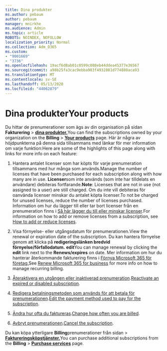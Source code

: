 ```yaml
---
title: Dina produkter
ms.author: pebaum
author: pebaum
manager: mnirkhe
ms.audience: Admin
ms.topic: article
ROBOTS: NOINDEX, NOFOLLOW
localization_priority: Normal
ms.collection: Adm_O365
ms.custom:
- "9001669"
- "3736"
ms.openlocfilehash: 19acf6d8ab01c0599c088eb44ddea45377e36567
ms.sourcegitcommit: a98b25fa3cac9ebba983f4932881d774880aca93
ms.translationtype: MT
ms.contentlocale: sv-SE
ms.lasthandoff: 05/13/2020
ms.locfileid: "44062879"
---
```

# <a name="your-products"></a><span data-ttu-id="2b641-102">Dina produkter</span><span class="sxs-lookup"><span data-stu-id="2b641-102">Your products</span></span>

<span data-ttu-id="2b641-103">Du hittar de prenumerationer som ägs av din organisation på sidan **Fakturering**  >  **[dina produkter.](https://go.microsoft.com/fwlink/p/?linkid=842054)**</span><span class="sxs-lookup"><span data-stu-id="2b641-103">You can find the subscriptions owned by your organization on the **Billing** > **[Your products](https://go.microsoft.com/fwlink/p/?linkid=842054)** page.</span></span> <span data-ttu-id="2b641-104">Här är några av höjdpunkterna på denna sida tillsammans med länkar för mer information om varje funktion:</span><span class="sxs-lookup"><span data-stu-id="2b641-104">Here are some of the highlights of this page along with links for more info on each feature:</span></span>

1. <span data-ttu-id="2b641-105">Hantera antalet licenser som har köpts för varje prenumeration tillsammans med hur många som används.</span><span class="sxs-lookup"><span data-stu-id="2b641-105">Manage the number of licenses that have been purchased for each subscription along with how many are in use.</span></span>  <span data-ttu-id="2b641-106">**Licenser**som inte används (som inte har tilldelats en användare) debiteras fortfarande.</span><span class="sxs-lookup"><span data-stu-id="2b641-106">**Note**: Licenses that are not in use (not assigned to a user) are still charged.</span></span>  <span data-ttu-id="2b641-107">Om du inte vill debiteras för oanvända licenser minskar du antalet köpta licenser.</span><span class="sxs-lookup"><span data-stu-id="2b641-107">To not be charged for unused licenses, reduce the number of licenses purchased.</span></span> <span data-ttu-id="2b641-108">Information om hur du lägger till eller tar bort licenser från en prenumeration finns i [Så här lägger du till eller minskar licenser](https://docs.microsoft.com/alchemyinsights/how-to-add-or-reduce-licenses).</span><span class="sxs-lookup"><span data-stu-id="2b641-108">For information on how to add or remove licenses from a subscription, see [How to add or reduce licenses](https://docs.microsoft.com/alchemyinsights/how-to-add-or-reduce-licenses).</span></span>

2. <span data-ttu-id="2b641-109">Visa förnyelse- eller utgångsdatum för prenumerationen.</span><span class="sxs-lookup"><span data-stu-id="2b641-109">View the renewal or expiration date of the subscription.</span></span>  <span data-ttu-id="2b641-110">Du kan hantera förnyelse genom att klicka på **redigeringslänken bredvid förnyelse/förfallodatum.** **edit**</span><span class="sxs-lookup"><span data-stu-id="2b641-110">You can manage renewal by clicking the **edit** link next to the **Renews/expires** on date.</span></span>  <span data-ttu-id="2b641-111">Mer information om hur du hanterar återkommande fakturering finns i [Förnya Microsoft 365 för företag.](https://go.microsoft.com/fwlink/?linkid=2119216)</span><span class="sxs-lookup"><span data-stu-id="2b641-111">See [Renew Microsoft 365 for business](https://go.microsoft.com/fwlink/?linkid=2119216) for more info on how to manage recurring billing.</span></span>

3. <span data-ttu-id="2b641-112">[Återaktivera en utgången eller inaktiverad prenumeration](https://go.microsoft.com/fwlink/?linkid=2117519).</span><span class="sxs-lookup"><span data-stu-id="2b641-112">[Reactivate an expired or disabled subscription](https://go.microsoft.com/fwlink/?linkid=2117519).</span></span>

4. <span data-ttu-id="2b641-113">[Redigera betalningsmetoden som används för att betala för prenumerationen](https://go.microsoft.com/fwlink/?linkid=2117167).</span><span class="sxs-lookup"><span data-stu-id="2b641-113">[Edit the payment method used to pay for the subscription](https://go.microsoft.com/fwlink/?linkid=2117167).</span></span>

5. <span data-ttu-id="2b641-114">[Ändra hur ofta du faktureras](https://go.microsoft.com/fwlink/?linkid=2119112).</span><span class="sxs-lookup"><span data-stu-id="2b641-114">[Change how often you are billed](https://go.microsoft.com/fwlink/?linkid=2119112).</span></span>

6. <span data-ttu-id="2b641-115">[Avbryt prenumerationen](https://go.microsoft.com/fwlink/?linkid=2119113).</span><span class="sxs-lookup"><span data-stu-id="2b641-115">[Cancel the subscription](https://go.microsoft.com/fwlink/?linkid=2119113).</span></span>

<span data-ttu-id="2b641-116">Du kan köpa ytterligare **Billing**prenumerationer från sidan  >  [**Faktureringsköpstjänster.**](https://go.microsoft.com/fwlink/p/?linkid=868433)</span><span class="sxs-lookup"><span data-stu-id="2b641-116">You can purchase additional subscriptions from the **Billing** > [**Purchase services**](https://go.microsoft.com/fwlink/p/?linkid=868433) page.</span></span>
